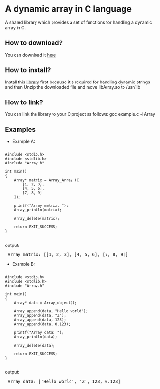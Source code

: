 # A dynamic array in C language

A shared library which provides a set of functions for handling a dynamic array in C.

<h2>How to download?</h2>
You can download it <a href="https://github.com/user-attachments/files/20843303/libArray.zip">here</a>

<h2>How to install?</h2>
Install this <a href="https://github.com/mfc0d1ng/Advanced-C-library-for-handling-strings-in-C-language">library</a> first because it's required for handling dynamic strings
and then Unzip the downloaded file and move libArray.so to /usr/lib

<h2>How to link?</h2>
You can link the library to your C project as follows: gcc example.c -l Array

<br>
<h2> Examples </h2>

* Example A:

<pre>
<code class="language-c">
#include &lt;stdio.h&gt;
#include &lt;stdlib.h&gt;
#include "Array.h"

int main()
{
    Array* matrix = Array_Array ([
        [1, 2, 3],
        [4, 5, 6],
        [7, 8, 9]
    ]);

    printf("Array matrix: ");
    Array_println(matrix);

    Array_delete(matrix);
    
    return EXIT_SUCCESS;
}
</code>
</pre>

output:
<pre> Array matrix: [[1, 2, 3], [4, 5, 6], [7, 8, 9]] </pre>

* Example B:

<pre>
<code class="language-c">
#include &lt;stdio.h&gt;
#include &lt;stdlib.h&gt;
#include "Array.h"

int main()
{
    Array* data = Array_object();
    
    Array_append(data, "Hello world");
    Array_append(data, "Z");
    Array_append(data, 123);
    Array_append(data, 0.123);
    
    printf("Array data: ");
    Array_println(data);

    Array_delete(data);
    
    return EXIT_SUCCESS;
}
</code>
</pre>

output:
<pre> Array data: ['Hello world', 'Z', 123, 0.123] </pre>

